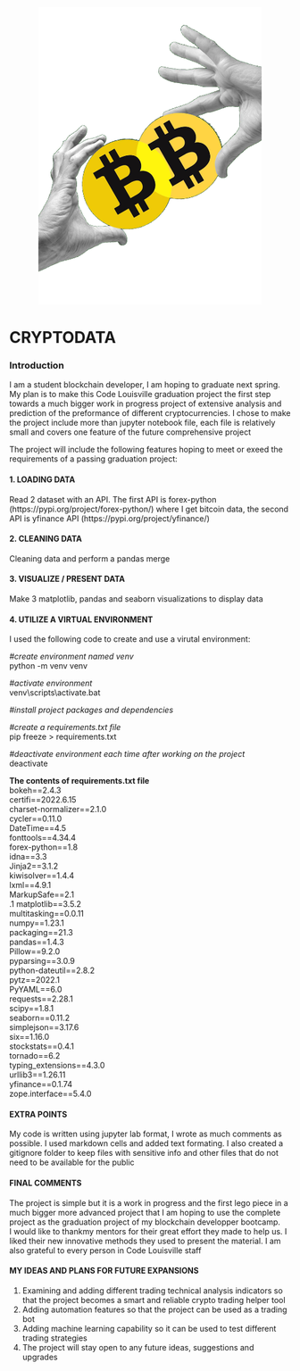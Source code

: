 

<p align="center">
  
  <img src="assets/coinz.png" width="400">
</p>

<p align="center">
  <h1>CRYPTODATA</h1>
</p>


<h3>Introduction</h3>

I am a student blockchain developer, I am hoping to graduate next spring. My plan is to make this Code Louisville graduation project the first step towards a much bigger work in progress project of extensive analysis and prediction of the preformance of different cryptocurrencies. I chose to make the project include more than jupyter notebook file, each file is relatively small and covers one feature of the future comprehensive project

The project will include the following features hoping to meet or exeed the requirements of a passing graduation project:

<h4>1. LOADING DATA </h4>
Read 2 dataset with an API.
The first API is forex-python (https://pypi.org/project/forex-python/) where I get bitcoin data, the second API is yfinance API (https://pypi.org/project/yfinance/)
 
<h4>2. CLEANING DATA</h4> 
Cleaning data and perform a pandas merge

<h4>3. VISUALIZE / PRESENT DATA</h4>
Make 3 matplotlib, pandas and seaborn visualizations to display data

<h4>4. UTILIZE A VIRTUAL ENVIRONMENT</h4>
I used the following code to create and use a virutal environment: <br>

<i>#create environment named venv</i><br>
python -m venv venv<br>

<i>#activate environment</i><br>
venv\scripts\activate.bat<br>

<i>#install project packages and dependencies</i><br>

<i>#create a requirements.txt file</i><br>
pip freeze > requirements.txt<br>

<i>#deactivate environment each time after working on the project</i><br>
deactivate<br>
 
<b>The contents of requirements.txt file </b><br>
bokeh==2.4.3<br>
certifi==2022.6.15<br>
charset-normalizer==2.1.0<br>
cycler==0.11.0<br>
DateTime==4.5<br>
fonttools==4.34.4<br>
forex-python==1.8<br>
idna==3.3<br>
Jinja2==3.1.2<br>
kiwisolver==1.4.4<br>
lxml==4.9.1<br>
MarkupSafe==2.1<br>.1
matplotlib==3.5.2<br>
multitasking==0.0.11<br>
numpy==1.23.1<br>
packaging==21.3<br>
pandas==1.4.3<br>
Pillow==9.2.0<br>
pyparsing==3.0.9<br>
python-dateutil==2.8.2<br>
pytz==2022.1<br>
PyYAML==6.0<br>
requests==2.28.1<br>
scipy==1.8.1<br>
seaborn==0.11.2<br>
simplejson==3.17.6<br>
six==1.16.0<br>
stockstats==0.4.1<br>
tornado==6.2<br>
typing_extensions==4.3.0<br>
urllib3==1.26.11<br>
yfinance==0.1.74<br>
zope.interface==5.4.0<br>

<h4> EXTRA POINTS </h4>
My code is written using jupyter lab format, I wrote as much comments as possible. I used markdown cells and added text formating. I also created a gitignore folder to keep files with sensitive info and other files that do not need to be available for the public

<h4> FINAL COMMENTS </h4>
The project is simple but it is a work in progress and the first lego piece in a much bigger more advanced project that I am hoping to use the complete project as the graduation project of my blockchain developper bootcamp. <br>
I would like to thankmy mentors for their great effort they made to help us. I liked their new innovative methods they used to present the material. I am also grateful to every person in Code Louisville staff

<h4><b>MY IDEAS AND PLANS FOR FUTURE EXPANSIONS</b></h4>
<ol>
<li>Examining and adding different trading technical analysis indicators so that the project becomes a smart and reliable crypto trading helper tool</li>
<li>Adding automation features so that the project can be used as a trading bot</li>
<li>Adding machine learning capability so it can be used to test different trading strategies</li>
<li>The project will stay open to any future ideas, suggestions and upgrades </li>
</ol>


